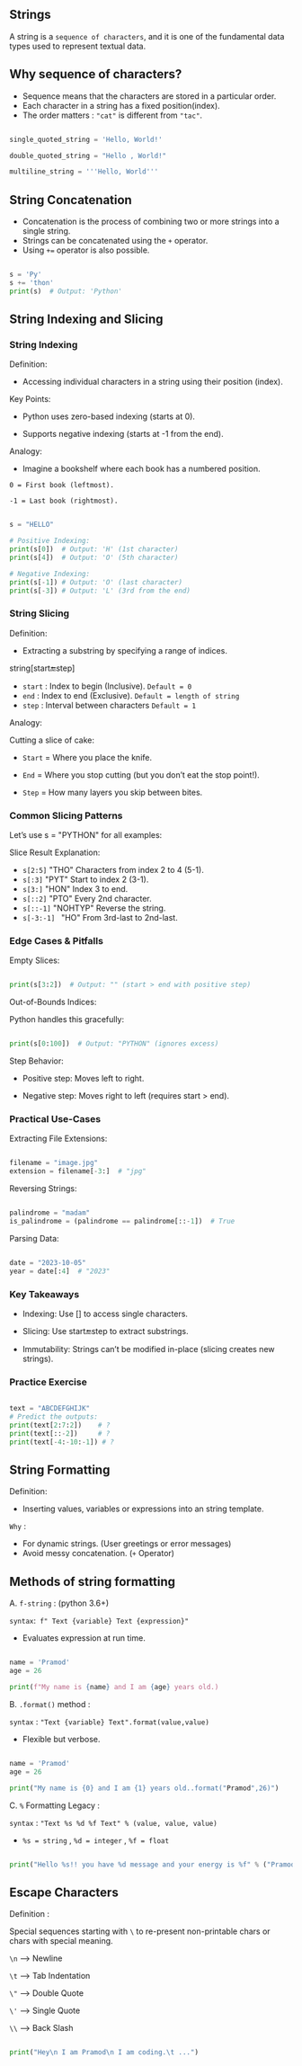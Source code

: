 ## Strings 

A string is a `sequence of characters`, and it is one of the fundamental data types used to represent textual data.

Why sequence of characters?
---------------------------
- Sequence means that the characters are stored in a particular order.
- Each character in a string has a fixed position(index).
- The order matters : `"cat"` is different from `"tac"`.

```python

single_quoted_string = 'Hello, World!'

double_quoted_string = "Hello , World!"

multiline_string = '''Hello, World'''

```

String Concatenation
--------------------
- Concatenation is the process of combining two or more strings into a single string.
- Strings can be concatenated using the `+` operator.
- Using `+=` operator is also possible.

```python

s = 'Py'
s += 'thon'
print(s)  # Output: 'Python'

```


## String Indexing and Slicing

### String Indexing

Definition:

- Accessing individual characters in a string using their position (index).

Key Points:

- Python uses zero-based indexing (starts at 0).

- Supports negative indexing (starts at -1 from the end).

Analogy:

- Imagine a bookshelf where each book has a numbered position.

`0 = First book (leftmost).`

`-1 = Last book (rightmost).`

```python

s = "HELLO"

# Positive Indexing:
print(s[0])  # Output: 'H' (1st character)
print(s[4])  # Output: 'O' (5th character)

# Negative Indexing:
print(s[-1]) # Output: 'O' (last character)
print(s[-3]) # Output: 'L' (3rd from the end)

```

### String Slicing 

Definition:

- Extracting a substring by specifying a range of indices.

string[start:end:step]

- `start` : Index to begin (Inclusive). `Default = 0`
- `end`   : Index to end (Exclusive). `Default = length of string`
- `step`  : Interval between characters `Default = 1`

Analogy:

Cutting a slice of cake:

- `Start` = Where you place the knife.

- `End` = Where you stop cutting (but you don’t eat the stop point!).

- `Step` = How many layers you skip between bites.

### Common Slicing Patterns

Let’s use s = "PYTHON" for all examples:

Slice	Result	Explanation:

- `s[2:5]`    "THO"	         Characters from index 2 to 4 (5-1).
- `s[:3]`	    "PYT"	         Start to index 2 (3-1).
- `s[3:]`	    "HON"	         Index 3 to end.
- `s[::2]`    "PTO"	         Every 2nd character.
- `s[::-1]`   "NOHTYP"	 Reverse the string.
- `s[-3:-1] ` "HO"	     From 3rd-last to 2nd-last.

### Edge Cases & Pitfalls

Empty Slices:

```python

print(s[3:2])  # Output: "" (start > end with positive step)

```
Out-of-Bounds Indices:

Python handles this gracefully:

```python

print(s[0:100])  # Output: "PYTHON" (ignores excess)

```
Step Behavior:

- Positive step: Moves left to right.

- Negative step: Moves right to left (requires start > end).

### Practical Use-Cases

Extracting File Extensions:

```python

filename = "image.jpg"
extension = filename[-3:]  # "jpg"

```
Reversing Strings:

```python

palindrome = "madam"
is_palindrome = (palindrome == palindrome[::-1])  # True

```
Parsing Data:

```python

date = "2023-10-05"
year = date[:4]  # "2023"

```
### Key Takeaways

- Indexing: Use [] to access single characters.

- Slicing: Use start:end:step to extract substrings.

- Immutability: Strings can’t be modified in-place (slicing creates new strings).

### Practice Exercise

```python

text = "ABCDEFGHIJK"
# Predict the outputs:
print(text[2:7:2])    # ?
print(text[::-2])     # ?
print(text[-4:-10:-1]) # ?

```
String Formatting
-----------------

Definition:

- Inserting values, variables or expressions into an string template.

`Why` :

- For dynamic strings. (User greetings or error messages)
- Avoid messy concatenation. (`+` Operator)

Methods of string formatting 
----------------------------

A. `f-string` : (python 3.6+)

`syntax`:` f" Text {variable} Text {expression}"`

- Evaluates expression at run time.

```python

name = 'Pramod'
age = 26

print(f"My name is {name} and I am {age} years old.)

```
B. `.format()` method :

`syntax` : `"Text {variable} Text".format(value,value)`

- Flexible but verbose.

```python 

name = 'Pramod'
age = 26

print("My name is {0} and I am {1} years old..format("Pramod",26)")

```
C. `%` Formatting Legacy :

`syntax` : `"Text %s %d %f Text" % (value, value, value)`

- `%s = string` , `%d = integer` , `%f = float`

```python 

print("Hello %s!! you have %d message and your energy is %f" % ("Pramod",10,92.56))

```

Escape Characters 
-----------------

Definition :

Special sequences starting with `\` to re-present non-printable chars or chars with special meaning.

`\n` --> Newline

`\t` --> Tab Indentation

`\"` --> Double Quote

`\'` --> Single Quote

`\\` --> Back Slash 

```python

print("Hey\n I am Pramod\n I am coding.\t ...")

```
